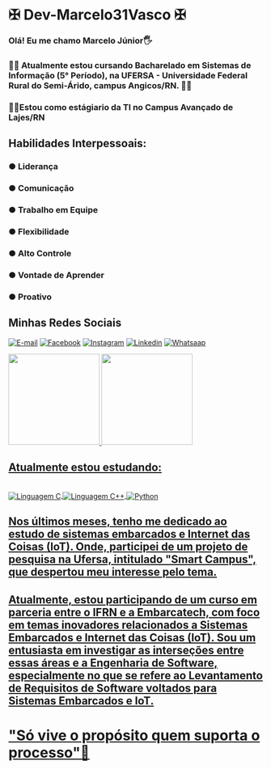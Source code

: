 # ✠ Dev-Marcelo31Vasco ✠

 ### Olá! Eu me chamo Marcelo Júnior🖐️

 
 ### 👨‍🎓 Atualmente estou cursando Bacharelado em Sistemas de Informação (5° Período), na UFERSA - Universidade Federal Rural do Semi-Árido, campus Angicos/RN. 👨‍🎓
 ### 🧑‍💻Estou como estágiario da TI no Campus Avançado de Lajes/RN

## Habilidades Interpessoais:

### ● Liderança
### ● Comunicação
### ● Trabalho em Equipe
### ● Flexibilidade
### ● Alto Controle
### ● Vontade de Aprender
### ● Proativo


## Minhas Redes Sociais 

[![E-mail](https://img.shields.io/badge/Gmail-D14836?style=for-the-badge&logo=gmail&logoColor=white)](macelo17@gmail.com)
[![Facebook](https://img.shields.io/badge/Facebook-1877F2?style=for-the-badge&logo=facebook&logoColor=white)](https://www.facebook.com/marcelo.junior.71404/)
[![Instagram](https://img.shields.io/badge/Instagram-E4405F?style=for-the-badge&logo=instagram&logoColor=white)](https://www.instagram.com/marcelocrvg31/)
[![Linkedin](https://img.shields.io/badge/LinkedIn-0077B5?style=for-the-badge&logo=linkedin&logoColor=white)](https://www.linkedin.com/in/marcelo-vitorino-dantas-j%C3%BAnior-6780b4249/)
[![Whatsaap](https://img.shields.io/badge/WhatsApp-25D366?style=for-the-badge&logo=whatsapp&logoColor=white)](84996663080)

 <div>
  <a href="https://github.com/marcelo31vasco">
  <img height="180em" src="https://github-readme-stats.vercel.app/api?username=marcelo31vasco&show_icons=true&theme=onedark&include_all_commits=true&count_private=true"/>
  <img height="180em" src="https://github-readme-stats.vercel.app/api/top-langs/?username=marcelo31vasco&layout=compact&langs_count=16&theme=onedark"/>
</div>

## Atualmente estou estudando:
<div style="display: inline_block"><br/>
 
<img align="center" alt="Linguagem C" src="https://img.shields.io/badge/C-00599C?style=for-the-badge&logo=c&logoColor=white"/>

<img align="center" alt="Linguagem C++" src="https://img.shields.io/badge/C%2B%2B-00599C?style=for-the-badge&logo=c%2B%2B&logoColor=white"/>

<img align="center" alt=" Python" src="https://img.shields.io/badge/Python-14354C?style=for-the-badge&logo=python&logoColor=white"/>

## Nos últimos meses, tenho me dedicado ao estudo de sistemas embarcados e Internet das Coisas (IoT). Onde, participei de um projeto de pesquisa na Ufersa, intitulado "Smart Campus", que despertou meu interesse pelo tema.

## Atualmente, estou participando de um curso em parceria entre o IFRN e a Embarcatech, com foco em temas inovadores relacionados a Sistemas Embarcados e Internet das Coisas (IoT). Sou um entusiasta em investigar as interseções entre essas áreas e a Engenharia de Software, especialmente no que se refere ao Levantamento de Requisitos de Software voltados para Sistemas Embarcados e IoT.

 # "Só vive o propósito quem suporta o processo"🙏

